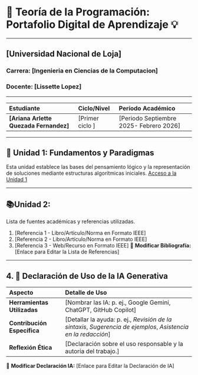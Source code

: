 # 🌟 Teoría de la Programación: Portafolio Digital de Aprendizaje 💡

---
## [Universidad Nacional de Loja]

### Carrera: [Ingenieria en Ciencias de la Computacion]
### Docente: [Lissette Lopez]

***

| Estudiante | Ciclo/Nivel | Período Académico |
| :--- | :--- | :--- |
| **[Ariana Arlette Quezada Fernandez]** | [Primer ciclo ] | [Periodo Septiembre 2025- Febrero 2026] |

---

## 🧠 Unidad 1: Fundamentos y Paradigmas

Esta unidad establece las bases del pensamiento lógico y la representación de soluciones mediante estructuras algorítmicas iniciales.
[Acceso a la Unidad 1](Unidad1.md)

---

## 📚Unidad 2: 

Lista de fuentes académicas y referencias utilizadas.

1.  [Referencia 1 - Libro/Artículo/Norma en Formato IEEE]
2.  [Referencia 2 - Libro/Artículo/Norma en Formato IEEE]
3.  [Referencia 3 - Web/Recurso en Formato IEEE]
🔗 **Modificar Bibliografía:** [Enlace para Editar la Lista de Referencias]

---

## 4. 🤖 Declaración de Uso de la IA Generativa

| Aspecto | Detalle de Uso |
| :--- | :--- |
| **Herramientas Utilizadas** | [Nombrar las IA: p. ej., Google Gemini, ChatGPT, GitHub Copilot] |
| **Contribución Específica** | [Detallar la ayuda: p. ej., *Revisión de la sintaxis*, *Sugerencia de ejemplos*, *Asistencia en la redacción*] |
| **Reflexión Ética** | [Declaración sobre el uso responsable y la autoría del trabajo.] |
🔗 **Modificar Declaración IA:** [Enlace para Editar la Declaración de IA]
